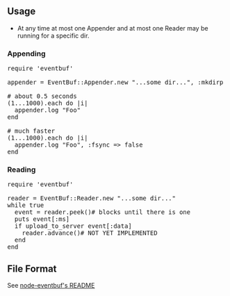 
## Usage

* At any time at most one Appender and at most one Reader may be running for a specific dir.

### Appending
<pre>
require 'eventbuf'

appender = EventBuf::Appender.new "...some dir...", :mkdirp => true

# about 0.5 seconds
(1...1000).each do |i|
  appender.log "Foo"
end

# much faster
(1...1000).each do |i|
  appender.log "Foo", :fsync => false
end
</pre>


### Reading
<pre>
require 'eventbuf'

reader = EventBuf::Reader.new "...some dir..."
while true
  event = reader.peek()# blocks until there is one
  puts event[:ms]
  if upload_to_server event[:data]
    reader.advance()# NOT YET IMPLEMENTED
  end
end
</pre>

## File Format

See [node-eventbuf's README](https://github.com/andrewschaaf/node-eventbuf)
